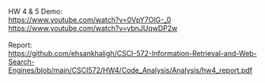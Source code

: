 HW 4 & 5 Demo: <br>
https://www.youtube.com/watch?v=0VpY7OlG-_0 <br>
https://www.youtube.com/watch?v=ybnJUqwDP2w <br><br>
Report: <br>
https://github.com/ehsankhaligh/CSCI-572-Information-Retrieval-and-Web-Search-Engines/blob/main/CSCI572/HW4/Code_Analysis/Analysis/hw4_report.pdf
